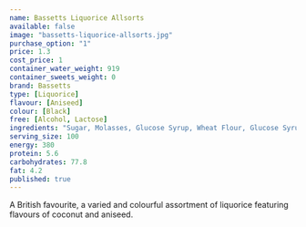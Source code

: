 ```yaml
---
name: Bassetts Liquorice Allsorts
available: false
image: "bassetts-liquorice-allsorts.jpg"
purchase_option: "1"
price: 1.3
cost_price: 1
container_water_weight: 919
container_sweets_weight: 0
brand: Bassetts
type: [Liquorice]
flavour: [Aniseed]
colour: [Black]
free: [Alcohol, Lactose]
ingredients: "Sugar, Molasses, Glucose Syrup, Wheat Flour, Glucose Syrup, Desiccated Coconut, Gelatine (Bovine), Starch, Caramel, Modified Starch, Fat Reduced Cocoa, Liquorice Extract, Natural Lemon Flavouring With Other Natural Flavourings, Natural (Aniseed, Orange) Flavourings, Natural Flavourings, Vegetable Oil, Vegetable Extract (Beetroot Juice) Caramel Sugar Syrup. Colours (Paprika Extract, Vegetable Carbon, Curcumin, Anthocyanins, Lutein), Glazing Agent (Caranuba Wax). Concentrated Black Currant Juice and Concentrated Vegetable Extract (Spirulina)."
serving_size: 100
energy: 380
protein: 5.6
carbohydrates: 77.8
fat: 4.2
published: true
---
```

A British favourite, a varied and colourful assortment of liquorice featuring flavours of coconut and aniseed.